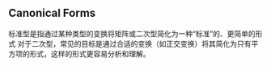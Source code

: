 ## Canonical Forms
标准型是指通过某种类型的变换将矩阵或二次型简化为一种“标准”的、更简单的形式
对于二次型，常见的目标是通过合适的变换（如正交变换）将其简化为只有平方项的形式，这样的形式更容易分析和理解。
